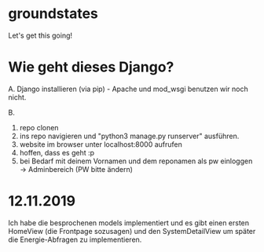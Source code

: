# groundstates

Let's get this going!

# Wie geht dieses Django?

A.
Django installieren (via pip) - Apache und mod_wsgi benutzen wir noch nicht.

B.
1. repo clonen
2. ins repo navigieren und "python3 manage.py runserver" ausführen.
3. website im browser unter localhost:8000 aufrufen
4. hoffen, dass es geht :p
5. bei Bedarf mit deinem Vornamen und dem reponamen als pw einloggen -> Adminbereich (PW bitte ändern)

# 12.11.2019
Ich habe die besprochenen models implementiert und es gibt einen ersten HomeView (die Frontpage sozusagen) und den SystemDetailView um später die Energie-Abfragen zu implementieren.

